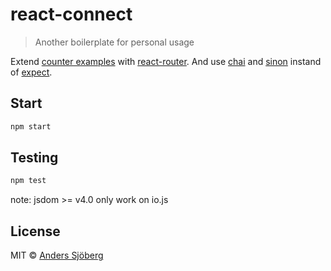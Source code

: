 # react-connect

> Another boilerplate for personal usage

Extend [counter examples](https://github.com/rackt/redux/tree/master/examples/counter) with [react-router](). And use [chai](https://github.com/chaijs/chai) and [sinon](https://github.com/cjohansen/Sinon.JS/) instand of [expect](https://github.com/mjackson/expect).


## Start

```sh
npm start
```

## Testing

```sh
npm test
```

note: jsdom >= v4.0 only work on io.js


## License

MIT © [Anders Sjöberg](http://reduxlab.shoobah.guru)
